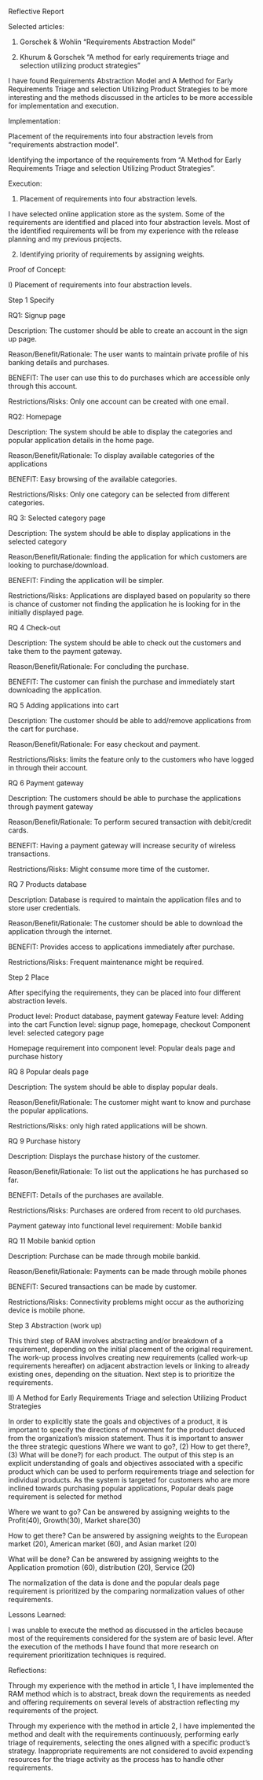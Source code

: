 
Reflective Report

Selected articles: 

1.	Gorschek & Wohlin “Requirements Abstraction Model”

2.	Khurum & Gorschek “A method for early requirements triage and selection utilizing product strategies”

I have found Requirements Abstraction Model and A Method for Early Requirements Triage and selection Utilizing Product Strategies to be more interesting and the methods discussed in the articles to be more accessible for implementation and execution.

Implementation:

Placement of the requirements into four abstraction levels from “requirements abstraction model”.

Identifying the importance of the requirements from “A Method for Early Requirements Triage and selection Utilizing Product Strategies”.

Execution:

1.	Placement of requirements into four abstraction levels.

I have selected online application store as the system. Some of the requirements are identified and placed into four abstraction levels. Most of the identified requirements will be from my experience with the release planning and my previous projects.

2. Identifying priority of requirements by assigning weights. 

Proof of Concept:

I)	Placement of requirements into four abstraction levels.

Step 1 Specify

RQ1: Signup page

Description: The customer should be able to create an account in the sign up page.

Reason/Benefit/Rationale: The user wants to maintain private profile of his banking details and purchases.

BENEFIT: The user can use this to do purchases which are accessible only through this account.

Restrictions/Risks: Only one account can be created with one email.

RQ2: Homepage

Description: The system should be able to display the categories and popular application details in the home page.

Reason/Benefit/Rationale: To display available categories of the applications  

BENEFIT: Easy browsing of the available categories.

Restrictions/Risks: Only one category can be selected from different categories.

RQ 3: Selected category page

Description: The system should be able to display applications in the selected category

Reason/Benefit/Rationale: finding the application for which customers are looking to purchase/download. 

BENEFIT: Finding the application will be simpler.

Restrictions/Risks: Applications are displayed based on popularity so there is chance of customer not finding the application he is looking for in the initially displayed page.

RQ 4 Check-out

Description: The system should be able to check out the customers and take them to the payment gateway.

Reason/Benefit/Rationale: For concluding the purchase. 

BENEFIT: The customer can finish the purchase and immediately start downloading the application.


RQ 5 Adding applications into cart

Description: The customer should be able to add/remove applications from the cart for purchase.

Reason/Benefit/Rationale: For easy checkout and payment.

Restrictions/Risks: limits the feature only to the customers who have logged in through their account.

RQ 6 Payment gateway

Description: The customers should be able to purchase the applications through payment gateway

Reason/Benefit/Rationale: To perform secured transaction with debit/credit cards. 

BENEFIT: Having a payment gateway will increase security of wireless transactions.

Restrictions/Risks: Might consume more time of the customer.

RQ 7 Products database

Description: Database is required to maintain the application files and to store user credentials.

Reason/Benefit/Rationale: The customer should be able to download the application through the internet. 

BENEFIT: Provides access to applications immediately after purchase.

Restrictions/Risks: Frequent maintenance might be required.

Step 2 Place

After specifying the requirements, they can be placed into four different abstraction levels.

Product level: Product database, payment gateway
Feature level: Adding into the cart
Function level: signup page, homepage, checkout
Component level: selected category page

Homepage requirement into component level: Popular deals page and purchase history  

RQ 8 Popular deals page

Description: The system should be able to display popular deals.

Reason/Benefit/Rationale: The customer might want to know and purchase the popular applications.

Restrictions/Risks: only high rated applications will be shown.

RQ 9 Purchase history  

Description: Displays the purchase history of the customer.

Reason/Benefit/Rationale:  To list out the applications he has purchased so far. 

BENEFIT: Details of the purchases are available.

Restrictions/Risks: Purchases are ordered from recent to old purchases.

Payment gateway into functional level requirement: Mobile bankid

RQ 11 Mobile bankid option

Description: Purchase can be made through mobile bankid.

Reason/Benefit/Rationale:  Payments can be made through mobile phones 

BENEFIT: Secured transactions can be made by customer.

Restrictions/Risks: Connectivity problems might occur as the authorizing device is mobile phone.

Step 3 Abstraction (work up)

This third step of RAM involves abstracting and/or breakdown of a requirement, depending on the initial placement of the original requirement. The work-up process involves creating new requirements (called work-up requirements hereafter) on adjacent abstraction levels or linking to already existing ones, depending on the situation. Next step is to prioritize the requirements. 

II)	A Method for Early Requirements Triage and selection Utilizing Product Strategies

In order to explicitly state the goals and objectives of a product, it is important to specify the directions of movement for the product deduced from the organization’s mission statement. Thus it is important to answer the three strategic questions Where we want to go?, (2) How to get there?, (3) What will be done?) for each product. The output of this step is an explicit understanding of goals and objectives associated with a specific product which can be used to perform requirements triage and selection for individual products. As the system is targeted for customers who are more inclined towards purchasing popular applications, Popular deals page requirement is selected for method 

Where we want to go? Can be answered by assigning weights to the Profit(40), Growth(30), Market share(30)

How to get there? Can be answered by assigning weights to the European market (20), American market (60), and Asian market (20) 

What will be done? Can be answered by assigning weights to the Application promotion (60), distribution (20), Service (20)

The normalization of the data is done and the popular deals page requirement is prioritized by the comparing normalization values of other requirements.

Lessons Learned:

I was unable to execute the method as discussed in the articles because most of the requirements considered for the system are of basic level. After the execution of the methods I have found that more research on requirement prioritization techniques is required.

Reflections:

Through my experience with the method in article 1, I have implemented the RAM method which is to abstract, break down the requirements as needed and offering requirements on several levels of abstraction reflecting my requirements of the project. 

Through my experience with the method in article 2, I have implemented the method and dealt with the requirements continuously, performing early triage of requirements, selecting the ones aligned with a specific product’s strategy. Inappropriate requirements are not considered to avoid expending resources for the triage activity as the process has to handle other requirements.

